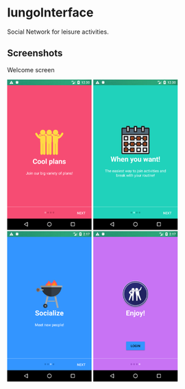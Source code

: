 # IungoInterface
Social Network for leisure activities.


Screenshots
-------------
 Welcome screen

<img src="/Figures/WelcomeScreen1.png" height="350" alt="Screenshot"/> <img src="/Figures/WelcomeScreen2.png" height="350" alt="Screenshot"/> <img src="/Figures/WelcomeScreen3.png" height="350" alt="Screenshot"/> <img src="/Figures/WelcomeScreen4.png" height="350" alt="Screenshot"/>

